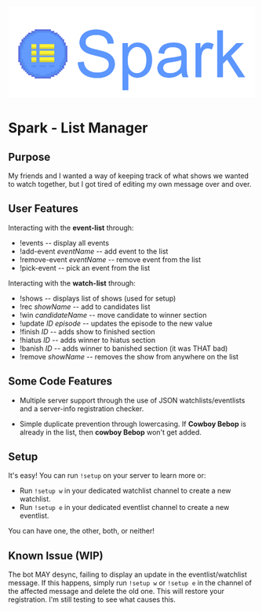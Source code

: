 <h1 align="center">
<img src="/images/banner.png"/>
</h1>

# Spark - List Manager

## Purpose
My friends and I wanted a way of keeping track of what shows we wanted to watch
together, but I got tired of editing my own message over and over.

## User Features
Interacting with the **event-list** through:
* !events -- display all events
* !add-event *eventName* -- add event to the list
* !remove-event *eventName* -- remove event from the list
* !pick-event -- pick an event from the list

Interacting with the **watch-list** through:
* !shows -- displays list of shows (used for setup)
* !rec *showName* -- add to candidates list
* !win *candidateName* -- move candidate to winner section
* !update *ID* *episode* -- updates the episode to the new value
* !finish *ID* -- adds show to finished section
* !hiatus *ID* -- adds winner to hiatus section
* !banish *ID* -- adds winner to banished section (it was THAT bad)
* !remove *showName* -- removes the show from anywhere on the list

## Some Code Features

* Multiple server support through the use of JSON watchlists/eventlists and a server-info registration checker.

* Simple duplicate prevention through lowercasing. If **Cowboy Bebop** is already in the list,
then **cowboy Bebop** won't get added.

## Setup
It's easy! You can run `!setup` on your server to learn more or:
* Run `!setup w` in your dedicated watchlist channel to create a new watchlist.
* Run `!setup e` in your dedicated eventlist channel to create a new eventlist.

You can have one, the other, both, or neither!

## Known Issue (WIP)
The bot MAY desync, failing to display an update in the eventlist/watchlist message.
If this happens, simply run `!setup w` or `!setup e` in the channel of the affected
message and delete the old one. This will restore your registration. I'm still testing 
to see what causes this.
